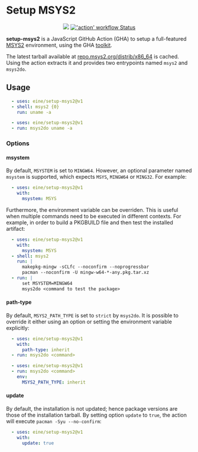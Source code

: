 # Setup MSYS2

<p align="center">
  <a title="Dependency Status" href="https://david-dm.org/eine/setup-msys2"><img src="https://img.shields.io/david/eine/setup-msys2.svg?longCache=true&logo=npm&label=deps"></a><!--
  -->
  <a title="'action' workflow Status" href="https://github.com/eine/setup-msys2/actions"><img alt="'action' workflow Status" src="https://github.com/eine/setup-msys2/workflows/action/badge.svg"></a>
</p>

**setup-msys2** is a JavaScript GitHub Action (GHA) to setup a full-featured [MSYS2](https://www.msys2.org/) environment, using the GHA [toolkit](https://github.com/actions/toolkit).

The latest tarball available at [repo.msys2.org/distrib/x86_64](http://repo.msys2.org/distrib/x86_64/) is cached. Using the action extracts it and provides two entrypoints named `msys2` and `msys2do`.

## Usage

```yaml
  - uses: eine/setup-msys2@v1
  - shell: msys2 {0}
    run: uname -a
```

```yaml
  - uses: eine/setup-msys2@v1
  - run: msys2do uname -a
```

### Options

#### msystem

By default, `MSYSTEM` is set to `MINGW64`. However, an optional parameter named `msystem` is supported, which expects `MSYS`, `MINGW64` or `MING32`. For example:

```yaml
  - uses: eine/setup-msys2@v1
    with:
      msystem: MSYS
```

Furthermore, the environment variable can be overriden. This is useful when multiple commands need to be executed in different contexts. For example, in order to build a PKGBUILD file and then test the installed artifact:

```yaml
  - uses: eine/setup-msys2@v1
    with:
      msystem: MSYS
  - shell: msys2
    run: |
      makepkg-mingw -sCLfc --noconfirm --noprogressbar
      pacman --noconfirm -U mingw-w64-*-any.pkg.tar.xz
  - run: |
      set MSYSTEM=MINGW64
      msys2do <command to test the package>
```

#### path-type

By default, `MSYS2_PATH_TYPE` is set to `strict` by `msys2do`. It is possible to override it either using an option or setting the environment variable explicitly:

```yaml
  - uses: eine/setup-msys2@v1
    with:
      path-type: inherit
  - run: msys2do <command>
```

```yaml
  - uses: eine/setup-msys2@v1
  - run: msys2do <command>
    env:
      MSYS2_PATH_TYPE: inherit
```

#### update

By default, the installation is not updated; hence package versions are those of the installation tarball. By setting option `update` to `true`, the action will execute `pacman -Syu --no-confirm`:

```yaml
  - uses: eine/setup-msys2@v1
    with:
      update: true
```

